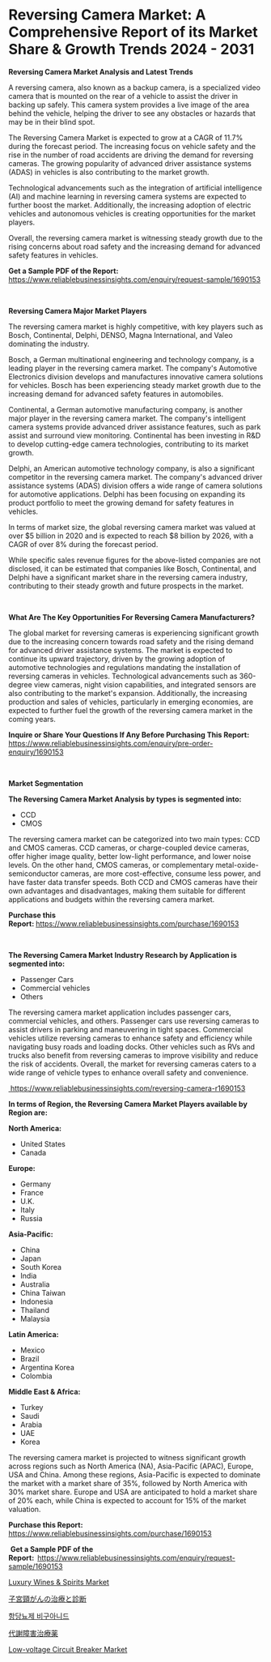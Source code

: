 <p><h1>Reversing Camera Market: A Comprehensive Report of its Market Share & Growth Trends 2024 - 2031</h1></p><p><strong>Reversing Camera Market Analysis and Latest Trends</strong></p>
<p><p>A reversing camera, also known as a backup camera, is a specialized video camera that is mounted on the rear of a vehicle to assist the driver in backing up safely. This camera system provides a live image of the area behind the vehicle, helping the driver to see any obstacles or hazards that may be in their blind spot.</p><p>The Reversing Camera Market is expected to grow at a CAGR of 11.7% during the forecast period. The increasing focus on vehicle safety and the rise in the number of road accidents are driving the demand for reversing cameras. The growing popularity of advanced driver assistance systems (ADAS) in vehicles is also contributing to the market growth.</p><p>Technological advancements such as the integration of artificial intelligence (AI) and machine learning in reversing camera systems are expected to further boost the market. Additionally, the increasing adoption of electric vehicles and autonomous vehicles is creating opportunities for the market players.</p><p>Overall, the reversing camera market is witnessing steady growth due to the rising concerns about road safety and the increasing demand for advanced safety features in vehicles.</p></p>
<p><strong>Get a Sample PDF of the Report:&nbsp;</strong> <a href="https://www.reliablebusinessinsights.com/enquiry/request-sample/1690153">https://www.reliablebusinessinsights.com/enquiry/request-sample/1690153</a></p>
<p>&nbsp;</p>
<p><strong>Reversing Camera Major Market Players</strong></p>
<p><p>The reversing camera market is highly competitive, with key players such as Bosch, Continental, Delphi, DENSO, Magna International, and Valeo dominating the industry. </p><p>Bosch, a German multinational engineering and technology company, is a leading player in the reversing camera market. The company's Automotive Electronics division develops and manufactures innovative camera solutions for vehicles. Bosch has been experiencing steady market growth due to the increasing demand for advanced safety features in automobiles. </p><p>Continental, a German automotive manufacturing company, is another major player in the reversing camera market. The company's intelligent camera systems provide advanced driver assistance features, such as park assist and surround view monitoring. Continental has been investing in R&D to develop cutting-edge camera technologies, contributing to its market growth.</p><p>Delphi, an American automotive technology company, is also a significant competitor in the reversing camera market. The company's advanced driver assistance systems (ADAS) division offers a wide range of camera solutions for automotive applications. Delphi has been focusing on expanding its product portfolio to meet the growing demand for safety features in vehicles.</p><p>In terms of market size, the global reversing camera market was valued at over $5 billion in 2020 and is expected to reach $8 billion by 2026, with a CAGR of over 8% during the forecast period. </p><p>While specific sales revenue figures for the above-listed companies are not disclosed, it can be estimated that companies like Bosch, Continental, and Delphi have a significant market share in the reversing camera industry, contributing to their steady growth and future prospects in the market.</p></p>
<p>&nbsp;</p>
<p><strong>What Are The Key Opportunities For Reversing Camera Manufacturers?</strong></p>
<p><p>The global market for reversing cameras is experiencing significant growth due to the increasing concern towards road safety and the rising demand for advanced driver assistance systems. The market is expected to continue its upward trajectory, driven by the growing adoption of automotive technologies and regulations mandating the installation of reversing cameras in vehicles. Technological advancements such as 360-degree view cameras, night vision capabilities, and integrated sensors are also contributing to the market's expansion. Additionally, the increasing production and sales of vehicles, particularly in emerging economies, are expected to further fuel the growth of the reversing camera market in the coming years.</p></p>
<p><strong>Inquire or Share Your Questions If Any Before Purchasing This Report:</strong> <a href="https://www.reliablebusinessinsights.com/enquiry/pre-order-enquiry/1690153">https://www.reliablebusinessinsights.com/enquiry/pre-order-enquiry/1690153</a></p>
<p>&nbsp;</p>
<p><strong>Market Segmentation</strong></p>
<p><strong>The Reversing Camera Market Analysis by types is segmented into:</strong></p>
<p><ul><li>CCD</li><li>CMOS</li></ul></p>
<p><p>The reversing camera market can be categorized into two main types: CCD and CMOS cameras. CCD cameras, or charge-coupled device cameras, offer higher image quality, better low-light performance, and lower noise levels. On the other hand, CMOS cameras, or complementary metal-oxide-semiconductor cameras, are more cost-effective, consume less power, and have faster data transfer speeds. Both CCD and CMOS cameras have their own advantages and disadvantages, making them suitable for different applications and budgets within the reversing camera market.</p></p>
<p><strong>Purchase this Report:&nbsp;</strong><a href="https://www.reliablebusinessinsights.com/purchase/1690153">https://www.reliablebusinessinsights.com/purchase/1690153</a></p>
<p>&nbsp;</p>
<p><strong>The Reversing Camera Market Industry Research by Application is segmented into:</strong></p>
<p><ul><li>Passenger Cars</li><li>Commercial vehicles</li><li>Others</li></ul></p>
<p><p>The reversing camera market application includes passenger cars, commercial vehicles, and others. Passenger cars use reversing cameras to assist drivers in parking and maneuvering in tight spaces. Commercial vehicles utilize reversing cameras to enhance safety and efficiency while navigating busy roads and loading docks. Other vehicles such as RVs and trucks also benefit from reversing cameras to improve visibility and reduce the risk of accidents. Overall, the market for reversing cameras caters to a wide range of vehicle types to enhance overall safety and convenience.</p></p>
<p><a href="https://www.reliablebusinessinsights.com/reversing-camera-r1690153">&nbsp;https://www.reliablebusinessinsights.com/reversing-camera-r1690153</a></p>
<p><strong>In terms of Region, the Reversing Camera Market Players available by Region are:</strong></p>
<p>
    <p> <strong> North America: </strong>
        <ul>
            <li>United States</li>
            <li>Canada</li>
        </ul>
        </p> 
    <p> <strong> Europe: </strong>
        <ul>
            <li>Germany</li>
            <li>France</li>
            <li>U.K.</li>
            <li>Italy</li>
            <li>Russia</li>
        </ul>
        </p> 
    <p> <strong> Asia-Pacific: </strong>
        <ul>
            <li>China</li>
            <li>Japan</li>
            <li>South Korea</li>
            <li>India</li>
            <li>Australia</li>
            <li>China Taiwan</li>
            <li>Indonesia</li>
            <li>Thailand</li>
            <li>Malaysia</li>
        </ul>
        </p> 
    <p> <strong> Latin America: </strong>
        <ul>
            <li>Mexico</li>
            <li>Brazil</li>
            <li>Argentina Korea</li>
            <li>Colombia</li>
        </ul>
        </p> 
    <p> <strong> Middle East & Africa: </strong>
        <ul>
            <li>Turkey</li>
            <li>Saudi</li>
            <li>Arabia</li>
            <li>UAE</li>
            <li>Korea</li>
        </ul>
    </p>
    </p>
<p><p>The reversing camera market is projected to witness significant growth across regions such as North America (NA), Asia-Pacific (APAC), Europe, USA and China. Among these regions, Asia-Pacific is expected to dominate the market with a market share of 35%, followed by North America with 30% market share. Europe and USA are anticipated to hold a market share of 20% each, while China is expected to account for 15% of the market valuation.</p></p>
<p><strong>Purchase this Report: </strong><a href="https://www.reliablebusinessinsights.com/purchase/1690153">https://www.reliablebusinessinsights.com/purchase/1690153</a></p>
<p>&nbsp;<strong>Get a Sample PDF of the Report:&nbsp;&nbsp;</strong><a href="https://www.reliablebusinessinsights.com/enquiry/request-sample/1690153">https://www.reliablebusinessinsights.com/enquiry/request-sample/1690153</a></p>
<p><strong></strong></p>
<p><p><a href="https://github.com/mbisetmhermsr/Market-Research-Report-List-3/blob/main/luxury-wines-spirits-market.md">Luxury Wines & Spirits Market</a></p><p><a href="https://github.com/Fatimaklein1/Market-Research-Report-List-1/blob/main/6286699121612.md">子宮頸がんの治療と診断</a></p><p><a href="https://github.com/mpodehpw07370073/Market-Research-Report-List-2/blob/main/6901825113575.md">항당뇨제 비구아니드</a></p><p><a href="https://github.com/CloydAbbott2023/Market-Research-Report-List-2/blob/main/3788936121611.md">代謝障害治療薬</a></p><p><a href="https://github.com/elizabethdagraca/Market-Research-Report-List-3/blob/main/low-voltage-circuit-breaker-market.md">Low-voltage Circuit Breaker Market</a></p></p>